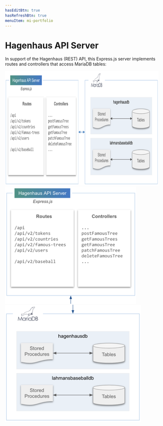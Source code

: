 ```yaml
---
hasEditBtn: true
hasRefreshBtn: true
menuItem: mi-portfolio
---
```


# Hagenhaus API Server

In support of the Hagenhaus (REST) API, this Express.js server implements routes and controllers that access MariaDB tables:

<div class="mb-3">
  <div class="d-none d-md-block">
    <div><img src="server-h.png" class="img-fluid d-block" width="900" height="376"; loading="lazy"></div>
  </div>
  <div class="d-md-none">
    <div><img src="server-v1.png" class="img-fluid d-block" height="384"; loading="lazy"></div>
    <div><img src="server-v2.png" class="img-fluid d-block" height="384"; loading="lazy"></div>
  </div>
</div>